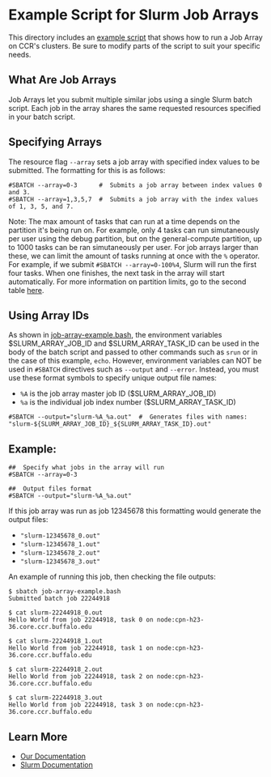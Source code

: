 # Example Script for Slurm Job Arrays

This directory includes an [example script](./job-array-example.bash) that shows how to run a Job Array on CCR's clusters. Be sure to modify parts of the script to suit your specific needs.

## What Are Job Arrays
Job Arrays let you submit multiple similar jobs using a single Slurm batch script. Each job in the array shares the same requested resources specified in your batch script.

## Specifying Arrays
The resource flag `--array` sets a job array with specified index values to be submitted. The formatting for this is as follows:  
```
#SBATCH --array=0-3      #  Submits a job array between index values 0 and 3.  
#SBATCH --array=1,3,5,7  #  Submits a job array with the index values of 1, 3, 5, and 7.
```

Note: The max amount of tasks that can run at a time depends on the partition it's being run on. For example, only 4 tasks can run simutaneously per user using the debug partition, but on the general-compute partition, up to 1000 tasks can be ran simutaneously per user. For job arrays larger than these, we can limit the amount of tasks running at once with the `%` operator. For example, if we submit `#SBATCH --array=0-100%4`, Slurm will run the first four tasks. When one finishes, the next task in the array will start automatically. For more information on partition limits, go to the second table [here](https://docs.ccr.buffalo.edu/en/latest/hpc/jobs/#slurm-directives-partitions-qos).
## Using Array IDs
As shown in [job-array-example.bash](./job-array-example.bash), the environment variables $SLURM_ARRAY_JOB_ID and $SLURM_ARRAY_TASK_ID can be used in the body of the batch script and passed to other commands such as `srun` or in the case of this example, `echo`. However, environment variables can NOT be used in `#SBATCH` directives such as `--output` and `--error`. Instead, you must use these format symbols to specify unique output file names:

- `%A` is the job array master job ID ($SLURM_ARRAY_JOB_ID)
- `%a` is the individual job index number ($SLURM_ARRAY_TASK_ID)
```
#SBATCH --output="slurm-%A_%a.out"  #  Generates files with names: "slurm-${SLURM_ARRAY_JOB_ID}_${SLURM_ARRAY_TASK_ID}.out"
```

## Example:
```
##  Specify what jobs in the array will run
#SBATCH --array=0-3

##  Output files format
#SBATCH --output="slurm-%A_%a.out"
```
If this job array was run as job 12345678 this formatting would generate the output files:
- `"slurm-12345678_0.out"`
- `"slurm-12345678_1.out"`
- `"slurm-12345678_2.out"`
- `"slurm-12345678_3.out"`

An example of running this job, then checking the file outputs:
```
$ sbatch job-array-example.bash
Submitted batch job 22244918

$ cat slurm-22244918_0.out
Hello World from job 22244918, task 0 on node:cpn-h23-36.core.ccr.buffalo.edu

$ cat slurm-22244918_1.out
Hello World from job 22244918, task 1 on node:cpn-h23-36.core.ccr.buffalo.edu

$ cat slurm-22244918_2.out
Hello World from job 22244918, task 2 on node:cpn-h23-36.core.ccr.buffalo.edu

$ cat slurm-22244918_3.out
Hello World from job 22244918, task 3 on node:cpn-h23-36.core.ccr.buffalo.edu
```


  ## Learn More
- [Our Documentation](https://docs.ccr.buffalo.edu/en/latest/hpc/jobs/#job-arrays)
- [Slurm Documentation](https://slurm.schedmd.com/job_array.html)
